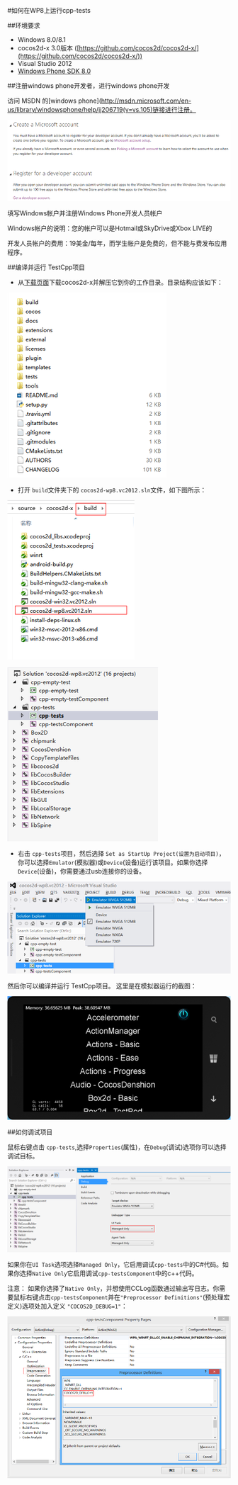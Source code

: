 #如何在WP8上运行cpp-tests

##环境要求

- Windows 8.0/8.1
- cocos2d-x 3.0版本 ([https://github.com/cocos2d/cocos2d-x/](https://github.com/cocos2d/cocos2d-x/))
- Visual Studio 2012
- [Windows Phone SDK 8.0](http://dev.windowsphone.com/en-US/downloadsdk)


##注册windows phone开发者，进行windows phone开发

访问 MSDN 的[windows phone](http://msdn.microsoft.com/en-us/library/windowsphone/help/jj206719(v=vs.105)链接进行注册。

![img](res/4.png)

填写Windows帐户并注册Windows Phone开发人员帐户 

Windows帐户的说明：您的帐户可以是Hotmail或SkyDrive或Xbox LIVE的 

开发人员帐户的费用：19美金/每年，而学生帐户是免费的，但不能与费发布应用程序。

##编译并运行 TestCpp项目

- 从[下载页面](http://cocos2d-x.org/download)下载cocos2d-x并解压它到你的工作目录。目录结构应该如下：

![img](res/1.png)

- 打开 `build`文件夹下的 `cocos2d-wp8.vc2012.sln`文件，如下图所示：

![img](res/2.png)


![img](res/3.png)


- 右击 `cpp-tests`项目，然后选择 `Set as StartUp Project(设置为启动项目)`，你可以选择`Emulator`(模拟器)或`Device`(设备)运行该项目。如果你选择`Device`(设备)，你需要通过usb连接你的设备。

![img](res/6.png)


然后你可以编译并运行 TestCpp项目。 这里是在模拟器运行的截图：

![img](res/5.png)

##如何调试项目

鼠标右键点击 `cpp-tests`,选择`Properties`(属性)，在`Debug`(调试)选项你可以选择调试目标。

![img](res/7.png)



如果你在`UI Task`选项选择`Managed Only`，它启用调试`cpp-tests`中的C#代码。如果你选择`Native Only`它启用调试`cpp-testsComponent`中的c++代码。

注意： 如果你选择了`Native Only`，并想使用CCLog函数通过输出写日志。你需要鼠标右键点击`cpp-testsComponent`并在`"Preprocessor Definitions"`(预处理宏定义)选项处加入定义 `"COCOS2D_DEBUG=1"`：

![img](res/8.png)
